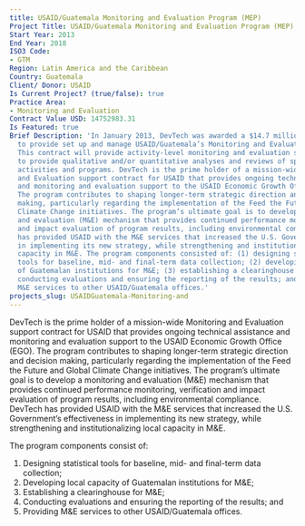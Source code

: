 ```yaml
---
title: USAID/Guatemala Monitoring and Evaluation Program (MEP)
Project Title: USAID/Guatemala Monitoring and Evaluation Program (MEP)
Start Year: 2013
End Year: 2018
ISO3 Code:
- GTM
Region: Latin America and the Caribbean
Country: Guatemala
Client/ Donor: USAID
Is Current Project? (true/false): true
Practice Area:
- Monitoring and Evaluation
Contract Value USD: 14752983.31
Is Featured: true
Brief Description: 'In January 2013, DevTech was awarded a $14.7 million 5-year contract
  to provide set up and manage USAID/Guatemala’s Monitoring and Evaluation Program.
  This contract will provide activity-level monitoring and evaluation services designed
  to provide qualitative and/or quantitative analyses and reviews of specific Mission
  activities and programs. DevTech is the prime holder of a mission-wide Monitoring
  and Evaluation support contract for USAID that provides ongoing technical assistance
  and monitoring and evaluation support to the USAID Economic Growth Office (EGO).
  The program contributes to shaping longer-term strategic direction and decision
  making, particularly regarding the implementation of the Feed the Future and Global
  Climate Change initiatives. The program’s ultimate goal is to develop a monitoring
  and evaluation (M&E) mechanism that provides continued performance monitoring, verification
  and impact evaluation of program results, including environmental compliance. DevTech
  has provided USAID with the M&E services that increased the U.S. Government’s effectiveness
  in implementing its new strategy, while strengthening and institutionalizing local
  capacity in M&E. The program components consisted of: (1) designing statistical
  tools for baseline, mid- and final-term data collection; (2) developing local capacity
  of Guatemalan institutions for M&E; (3) establishing a clearinghouse for M&E; (4)
  conducting evaluations and ensuring the reporting of the results; and (5) providing
  M&E services to other USAID/Guatemala offices.'
projects_slug: USAIDGuatemala-Monitoring-and
---
```


DevTech is the prime holder of a mission-wide Monitoring and Evaluation support contract for USAID that provides ongoing technical assistance and monitoring and evaluation support to the USAID Economic Growth Office (EGO). The program contributes to shaping longer-term strategic direction and decision making, particularly regarding the implementation of the Feed the Future and Global Climate Change initiatives. The program’s ultimate goal is to develop a monitoring and evaluation (M&E) mechanism that provides continued performance monitoring, verification and impact evaluation of program results, including environmental compliance. DevTech has provided USAID with the M&E services that increased the U.S. Government’s effectiveness in implementing its new strategy, while strengthening and institutionalizing local capacity in M&E. 

The program components consist of: 
1. Designing statistical tools for baseline, mid- and final-term data collection;
2. Developing local capacity of Guatemalan institutions for M&E;
3. Establishing a clearinghouse for M&E;
4. Conducting evaluations and ensuring the reporting of the results; and
5. Providing M&E services to other USAID/Guatemala offices.